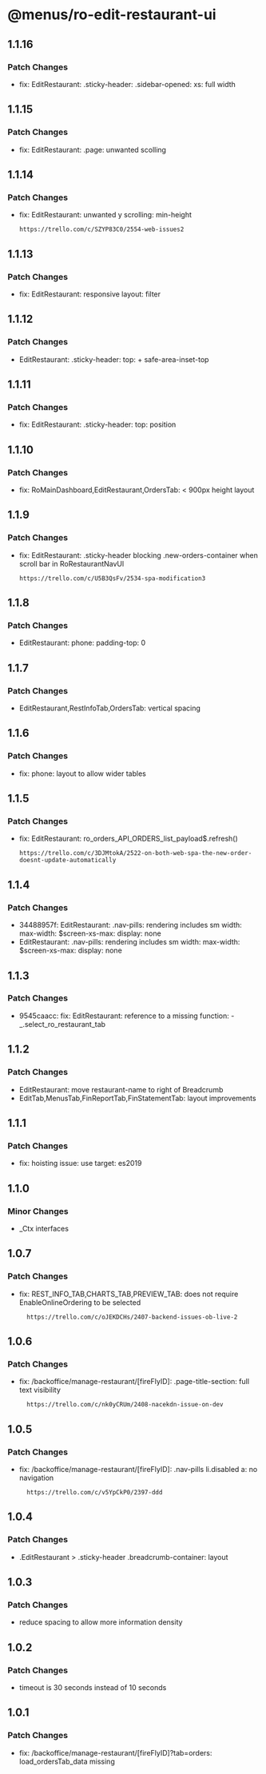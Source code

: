 # @menus/ro-edit-restaurant-ui

## 1.1.16

### Patch Changes

- fix: EditRestaurant: .sticky-header: .sidebar-opened: xs: full width

## 1.1.15

### Patch Changes

- fix: EditRestaurant: .page: unwanted scolling

## 1.1.14

### Patch Changes

- fix: EditRestaurant: unwanted y scrolling: min-height

      https://trello.com/c/SZYP83C0/2554-web-issues2

## 1.1.13

### Patch Changes

- fix: EditRestaurant: responsive layout: filter

## 1.1.12

### Patch Changes

- EditRestaurant: .sticky-header: top: + safe-area-inset-top

## 1.1.11

### Patch Changes

- fix: EditRestaurant: .sticky-header: top: position

## 1.1.10

### Patch Changes

- fix: RoMainDashboard,EditRestaurant,OrdersTab: < 900px height layout

## 1.1.9

### Patch Changes

- fix: EditRestaurant: .sticky-header blocking .new-orders-container when scroll bar in RoRestaurantNavUl

      https://trello.com/c/U5B3QsFv/2534-spa-modification3

## 1.1.8

### Patch Changes

- EditRestaurant: phone: padding-top: 0

## 1.1.7

### Patch Changes

- EditRestaurant,RestInfoTab,OrdersTab: vertical spacing

## 1.1.6

### Patch Changes

- fix: phone: layout to allow wider tables

## 1.1.5

### Patch Changes

- fix: EditRestaurant: ro_orders_API_ORDERS_list_payload\$.refresh()

      https://trello.com/c/3DJMtokA/2522-on-both-web-spa-the-new-order-doesnt-update-automatically

## 1.1.4

### Patch Changes

- 34488957f: EditRestaurant: .nav-pills: rendering includes sm width: max-width: \$screen-xs-max: display: none
- EditRestaurant: .nav-pills: rendering includes sm width: max-width: \$screen-xs-max: display: none

## 1.1.3

### Patch Changes

- 9545caacc: fix: EditRestaurant: reference to a missing function: - \_.select_ro_restaurant_tab

## 1.1.2

### Patch Changes

- EditRestaurant: move restaurant-name to right of Breadcrumb
- EditTab,MenusTab,FinReportTab,FinStatementTab: layout improvements

## 1.1.1

### Patch Changes

- fix: hoisting issue: use target: es2019

## 1.1.0

### Minor Changes

- \_Ctx interfaces

## 1.0.7

### Patch Changes

- fix: REST_INFO_TAB,CHARTS_TAB,PREVIEW_TAB: does not require EnableOnlineOrdering to be selected

      	https://trello.com/c/oJEKDCHs/2407-backend-issues-ob-live-2

## 1.0.6

### Patch Changes

- fix: /backoffice/manage-restaurant/[fireFlyID]: .page-title-section: full text visibility

      	https://trello.com/c/nk0yCRUm/2408-nacekdn-issue-on-dev

## 1.0.5

### Patch Changes

- fix: /backoffice/manage-restaurant/[fireFlyID]: .nav-pills li.disabled a: no navigation

      	https://trello.com/c/v5YpCkP0/2397-ddd

## 1.0.4

### Patch Changes

- .EditRestaurant > .sticky-header .breadcrumb-container: layout

## 1.0.3

### Patch Changes

- reduce spacing to allow more information density

## 1.0.2

### Patch Changes

- timeout is 30 seconds instead of 10 seconds

## 1.0.1

### Patch Changes

- fix: /backoffice/manage-restaurant/[fireFlyID]?tab=orders: load_ordersTab_data missing
